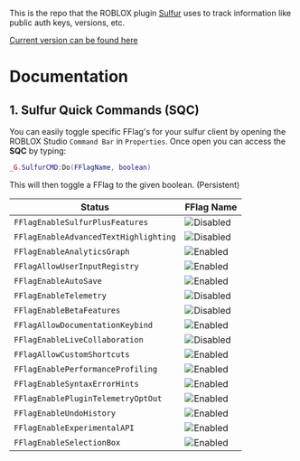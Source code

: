 This is the repo that the ROBLOX plugin [Sulfur](https://create.roblox.com/store/asset/110633114361989/Sulfur) uses to track information like public auth keys, versions, etc.

[Current version can be found here](./version.txt)

# Documentation
## 1. Sulfur Quick Commands (SQC)
You can easily toggle specific FFlag's for your sulfur client by opening the ROBLOX Studio `Command Bar` in `Properties`.
Once open you can access the **SQC** by typing: 
```lua
_G.SulfurCMD:Do(FFlagName, boolean)
```
This will then toggle a FFlag to the given boolean. (Persistent)

| Status                                | FFlag Name                                                                                 |
| ------------------------------------- | ------------------------------------------------------------------------------------------ |
| `FFlagEnableSulfurPlusFeatures`       | ![Disabled](https://img.shields.io/badge/FFlagEnableSulfurPlusFeatures-false-red)          |
| `FFlagEnableAdvancedTextHighlighting` | ![Disabled](https://img.shields.io/badge/FFlagEnableAdvancedTextHighlighting-false-red)    |
| `FFlagEnableAnalyticsGraph`           | ![Enabled](https://img.shields.io/badge/FFlagEnableAnalyticsGraph-true-brightgreen)        |
| `FFlagAllowUserInputRegistry`         | ![Enabled](https://img.shields.io/badge/FFlagAllowUserInputRegistry-true-brightgreen)      |
| `FFlagEnableAutoSave`                 | ![Enabled](https://img.shields.io/badge/FFlagEnableAutoSave-true-brightgreen)              |
| `FFlagEnableTelemetry`                | ![Disabled](https://img.shields.io/badge/FFlagEnableTelemetry-false-red)                   |
| `FFlagEnableBetaFeatures`             | ![Disabled](https://img.shields.io/badge/FFlagEnableBetaFeatures-false-red)                |
| `FFlagAllowDocumentationKeybind`      | ![Enabled](https://img.shields.io/badge/FFlagAllowDocumentationKeybind-true-brightgreen)   |
| `FFlagEnableLiveCollaboration`        | ![Disabled](https://img.shields.io/badge/FFlagEnableLiveCollaboration-false-red)           |
| `FFlagAllowCustomShortcuts`           | ![Enabled](https://img.shields.io/badge/FFlagAllowCustomShortcuts-true-brightgreen)        |
| `FFlagEnablePerformanceProfiling`     | ![Enabled](https://img.shields.io/badge/FFlagEnablePerformanceProfiling-true-brightgreen)  |
| `FFlagEnableSyntaxErrorHints`         | ![Enabled](https://img.shields.io/badge/FFlagEnableSyntaxErrorHints-true-brightgreen)      |
| `FFlagEnablePluginTelemetryOptOut`    | ![Enabled](https://img.shields.io/badge/FFlagEnablePluginTelemetryOptOut-true-brightgreen) |
| `FFlagEnableUndoHistory`              | ![Enabled](https://img.shields.io/badge/FFlagEnableUndoHistory-true-brightgreen)           |
| `FFlagEnableExperimentalAPI`          | ![Enabled](https://img.shields.io/badge/FFlagEnableExperimentalAPI-true-brightgreen)       |
| `FFlagEnableSelectionBox`             | ![Enabled](https://img.shields.io/badge/FFlagEnableSelectionBox-true-brightgreen)          |
